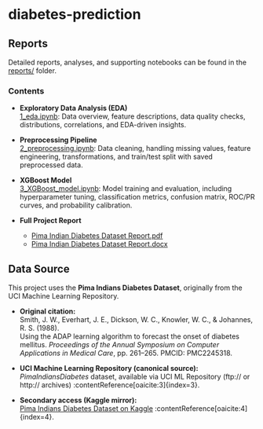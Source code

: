 # diabetes-prediction

## Reports

Detailed reports, analyses, and supporting notebooks can be found in the [reports/](reports/) folder.

### Contents
- **Exploratory Data Analysis (EDA)**  
  [1_eda.ipynb](reports/1_eda.ipynb): Data overview, feature descriptions, data quality checks, distributions, correlations, and EDA-driven insights.

- **Preprocessing Pipeline**  
  [2_preprocessing.ipynb](reports/2_preprocessing.ipynb): Data cleaning, handling missing values, feature engineering, transformations, and train/test split with saved preprocessed data.

- **XGBoost Model**  
  [3_XGBoost_model.ipynb](reports/3_XGBoost_model.ipynb): Model training and evaluation, including hyperparameter tuning, classification metrics, confusion matrix, ROC/PR curves, and probability calibration.  

- **Full Project Report**  
  - [Pima Indian Diabetes Dataset Report.pdf](reports/Pima%20Indian%20Diabetes%20Dataset%20Report.pdf)  
  - [Pima Indian Diabetes Dataset Report.docx](reports/Pima%20Indian%20Diabetes%20Dataset%20Report.docx)  

## Data Source

This project uses the **Pima Indians Diabetes Dataset**, originally from the UCI Machine Learning Repository.

- **Original citation:**  
  Smith, J. W., Everhart, J. E., Dickson, W. C., Knowler, W. C., & Johannes, R. S. (1988).  
  Using the ADAP learning algorithm to forecast the onset of diabetes mellitus. *Proceedings of the Annual Symposium on Computer Applications in Medical Care*, pp. 261–265. PMCID: PMC2245318.

- **UCI Machine Learning Repository (canonical source):**  
  *PimaIndiansDiabetes* dataset, available via UCI ML Repository (ftp:// or http:// archives) :contentReference[oaicite:3]{index=3}.

- **Secondary access (Kaggle mirror):**  
  [Pima Indians Diabetes Dataset on Kaggle](https://www.kaggle.com/datasets/uciml/pima-indians-diabetes-database) :contentReference[oaicite:4]{index=4}.


